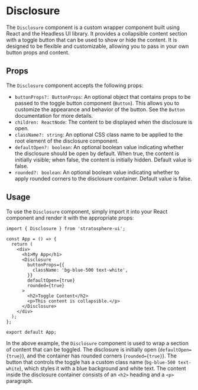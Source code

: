 # Disclosure

The `Disclosure` component is a custom wrapper component built using React and the Headless UI library. It provides a collapsible content section with a toggle button that can be used to show or hide the content. It is designed to be flexible and customizable, allowing you to pass in your own button props and content.

## Props

The `Disclosure` component accepts the following props:

- `buttonProps?: ButtonProps`: An optional object that contains props to be passed to the toggle button component (`Button`). This allows you to customize the appearance and behavior of the button. See the `Button` documentation for more details.
- `children: ReactNode`: The content to be displayed when the disclosure is open.
- `className?: string`: An optional CSS class name to be applied to the root element of the disclosure component.
- `defaultOpen?: boolean`: An optional boolean value indicating whether the disclosure should be open by default. When true, the content is initially visible; when false, the content is initially hidden. Default value is false.
- `rounded?: boolean`: An optional boolean value indicating whether to apply rounded corners to the disclosure container. Default value is false.

## Usage

To use the `Disclosure` component, simply import it into your React component and render it with the appropriate props:

```tsx
import { Disclosure } from 'stratosphere-ui';

const App = () => {
  return (
    <div>
      <h1>My App</h1>
      <Disclosure
        buttonProps={{
          className: 'bg-blue-500 text-white',
        }}
        defaultOpen={true}
        rounded={true}
      >
        <h2>Toggle Content</h2>
        <p>This content is collapsible.</p>
      </Disclosure>
    </div>
  );
};

export default App;
```

In the above example, the `Disclosure` component is used to wrap a section of content that can be toggled. The disclosure is initially open (`defaultOpen={true}`), and the container has rounded corners (`rounded={true}`). The button that controls the toggle has a custom class name (`bg-blue-500 text-white`), which styles it with a blue background and white text. The content inside the disclosure container consists of an `<h2>` heading and a `<p>` paragraph.
